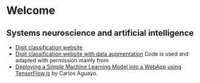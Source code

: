 # Welcome
## Systems neuroscience and artificial intelligence
- [Digit classification website](https://username.github.io/digit_classification_website/tfjs.html)
- [Digit classification website with data 
augmentation](https://username.github.io/digit_classification_website_with_data_augmentation/tfjs.html)
Code is used and adapted with permission mainly from
- [Deploying a Simple Machine Learning Model into a WebApp using TensorFlow.js](https://towardsdatascience.com/deploying-a-simplemachine-learning-model-into-a-webapp-using-tensorflow-js-3609c297fb04) by Carlos Aguayo.
